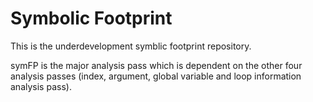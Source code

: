 # Symbolic Footprint

This is the underdevelopment symblic footprint repository. 

symFP is the major analysis pass which is dependent on the other four analysis passes (index, argument, global variable and loop information analysis pass).
